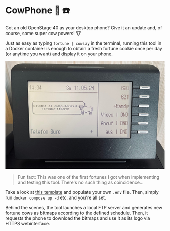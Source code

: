 # CowPhone :cow2: :phone:

Got an old OpenStage 40 as your desktop phone? Give it an update and, of course,
some super cow powers! :cow:

Just as easy as typing `fortune | cowsay` in the terminal, running this tool in
a Docker container is enough to obtain a fresh fortune cookie once per day (or
anytime you want) and display it on your phone.

![A photo of a cow](./doc/beware.jpg)

> Fun fact: This was one of the first fortunes I got when implementing and
testing this tool. There's no such thing as coincidence...

Take a look at [this template](./.env.template) and populate your own `.env`
file. Then, simply run `docker compose up -d` etc. and you're all set.

Behind the scenes, the tool launches a local FTP server and generates new
fortune cows as bitmaps according to the defined schedule. Then, it requests the
phone to download the bitmaps and use it as its logo via HTTPS webinterface.
